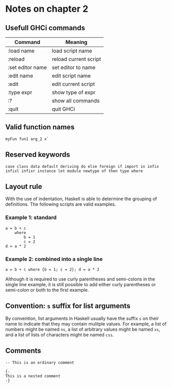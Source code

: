 # Notes on chapter 2

## Usefull GHCi commands

|Command|Meaning|
|--- |--- |
|:load name|load script name|
|:reload|reload current script|
|:set editor name|set editor to name|
|:edit name| edit script name|
|:edit|edit current script|
|:type expr|show type of expr|
|:?|show all commands|
|:quit|quit GHCi|

## Valid function names

```myFun fun1 arg_2 x` ```

## Reserved keywords

```case class data default deriving do else foreign if import in infix infixl infixr instance let module newtype of then type where```

## Layout rule

With the use of indentation, Haskell is able to determine the grouping of definitions. The following scripts are valid examples.

### Example 1: standard

```
a = b + c
    where
        b = 1
        c = 2
d = a * 2
```

### Example 2: combined into a single line

```
a = b + c where {b = 1; c = 2}; d = a * 2
```

Although it is required to use curly parentheses and semi-colons in the single line example, it is still possible to add either curly parentheses or semi-colon or both to the first example.


## Convention: ``s`` suffix for list arguments

By convention, list arguments in Haskell usually have the suffix ``s`` on their name to indicate that they may contain mulitple values. For example, a list of numbers might be named ``ns``, a list of arbitrary values might be named ``xs``, and a list of lists of characters might be named ``css``.

## Comments

```-- This is an ordinary comment```

```
{-
This is a nested comment
-}
```
